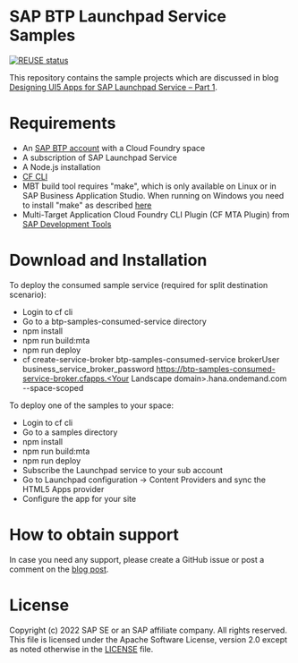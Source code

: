 # SAP BTP Launchpad Service Samples
[![REUSE status](https://api.reuse.software/badge/github.com/SAP-samples/btp-launchpad-ui-samples)](https://api.reuse.software/info/github.com/SAP-samples/btp-launchpad-ui-samples)

This repository contains the sample projects which are discussed in blog [Designing UI5 Apps for SAP Launchpad Service – Part 1](https://blogs.sap.com/2022/01/14/designing-ui5-apps-for-sap-launchpad-service-part-1/).

# Requirements
- An [SAP BTP account](https://developers.sap.com/tutorials/hcp-create-trial-account.html) with a Cloud Foundry space
- A subscription of SAP Launchpad Service
- A Node.js installation
- [CF CLI](https://docs.cloudfoundry.org/cf-cli/install-go-cli.html)
- MBT build tool requires "make", which is only available on Linux or in SAP Business Application Studio. When running on Windows you need to install "make" as described [here](https://github.com/SAP/cloud-mta-build-tool/blob/master/docs/docs/makefile.md)
- Multi-Target Application Cloud Foundry CLI Plugin (CF MTA Plugin) from [SAP Development Tools](https://tools.hana.ondemand.com/#cloud)

# Download and Installation
To deploy the consumed sample service (required for split destination scenario):
- Login to cf cli
- Go to a btp-samples-consumed-service directory
- npm install
- npm run build:mta
- npm run deploy
- cf create-service-broker btp-samples-consumed-service brokerUser business_service_broker_password https://btp-samples-consumed-service-broker.cfapps.<Your Landscape domain>.hana.ondemand.com --space-scoped 

To deploy one of the samples to your space:
- Login to cf cli
- Go to a samples directory
- npm install
- npm run build:mta
- npm run deploy
- Subscribe the Launchpad service to your sub account
- Go to Launchpad configuration -> Content Providers and sync the HTML5 Apps provider
- Configure the app for your site

# How to obtain support
In case you need any support, please create a GitHub issue or post a comment on the [blog post](https://blogs.sap.com/2022/01/14/designing-ui5-apps-for-sap-launchpad-service-part-1/).

# License
Copyright (c) 2022 SAP SE or an SAP affiliate company. All rights reserved. This file is licensed under the Apache Software License, version 2.0 except as noted otherwise in the [LICENSE](LICENSE) file.
